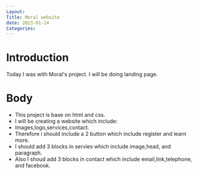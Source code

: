 ```yaml
---
Layout:
Title: Moral website
date: 2023-01-24
Categories:
---
```


# Introduction
Today I was with Moral's project. I will be doing landing page.

# Body
- This project is base on html and css.
- I will be creating a website which include:
- Images,logo,services,contact.
- Therefore i should include a 2 button which include register and learn more.
- I should add 3 blocks in servies which include image,head, and paragraph.
- Also I shoud add 3 blocks in contact which include email,link,telephone, and facebook.